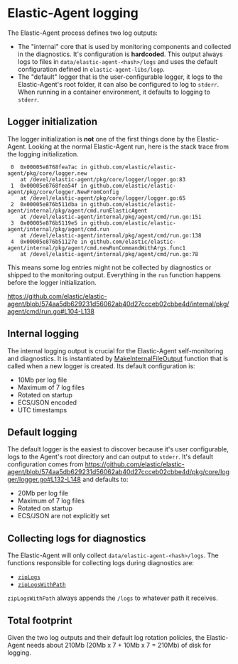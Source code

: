# Elastic-Agent logging
The Elastic-Agent process defines two log outputs:
 - The "internal" core that is used by monitoring components and
   collected in the diagnostics. It's configuration is **hardcoded**.
   This output always logs to files in
   `data/elastic-agent-<hash>/logs` and uses the default configuration
   defined in `elastic-agent-libs/logp`.
 - The "default" logger that is the user-configurable logger, it logs
   to the Elastic-Agent's root folder, it can also be configured to
   log to `stderr`. When running in a container environment, it
   defaults to logging to `stderr`.

## Logger initialization
The logger initialization is **not** one of the first things done by
the Elastic-Agent. Looking at the normal Elastic-Agent run, here is
the stack trace from the logging initialization.
```
 0  0x00005e8768fea7ac in github.com/elastic/elastic-agent/pkg/core/logger.new
    at /devel/elastic-agent/pkg/core/logger/logger.go:83
 1  0x00005e8768fea54f in github.com/elastic/elastic-agent/pkg/core/logger.NewFromConfig
    at /devel/elastic-agent/pkg/core/logger/logger.go:65
 2  0x00005e876b511dba in github.com/elastic/elastic-agent/internal/pkg/agent/cmd.runElasticAgent
    at /devel/elastic-agent/internal/pkg/agent/cmd/run.go:151
 3  0x00005e876b5119e5 in github.com/elastic/elastic-agent/internal/pkg/agent/cmd.run
    at /devel/elastic-agent/internal/pkg/agent/cmd/run.go:138
 4  0x00005e876b51127e in github.com/elastic/elastic-agent/internal/pkg/agent/cmd.newRunCommandWithArgs.func1
    at /devel/elastic-agent/internal/pkg/agent/cmd/run.go:78
```
This means some log entries might not be collected by diagnostics or
shipped to the monitoring output. Everything in the `run` function
happens before the logger initialization.

https://github.com/elastic/elastic-agent/blob/574aa5db629231d56062ab40d27ccceb02cbbe4d/internal/pkg/agent/cmd/run.go#L104-L138

## Internal logging
The internal logging output is crucial for the Elastic-Agent
self-monitoring and diagnostics. It is instantiated by
[MakeInternalFileOutput](https://github.com/elastic/elastic-agent/blob/574aa5db629231d56062ab40d27ccceb02cbbe4d/pkg/core/logger/logger.go#L153-L182)
function that is called when a new logger is created. Its default
configuration is:
 - 10Mb per log file
 - Maximum of 7 log files
 - Rotated on startup
 - ECS/JSON encoded
 - UTC timestamps

## Default logging
The default logger is the easiest to discover because it's user
configurable, logs to the Agent's root directory and can output to
`stderr`. It's default configuration comes from
https://github.com/elastic/elastic-agent/blob/574aa5db629231d56062ab40d27ccceb02cbbe4d/pkg/core/logger/logger.go#L132-L148
and defaults to:
 - 20Mb per log file
 - Maximum of 7 log files
 - Rotated on startup
 - ECS/JSON are not explicitly set

## Collecting logs for diagnostics
The Elastic-Agent will only collect
`data/elastic-agent-<hash>/logs`. The functions responsible for
collecting logs during diagnostics are:
 - [`zipLogs`](https://github.com/elastic/elastic-agent/blob/574aa5db629231d56062ab40d27ccceb02cbbe4d/internal/pkg/diagnostics/diagnostics.go#L383-L415)
 - [`zipLogsWithPath`](https://github.com/elastic/elastic-agent/blob/574aa5db629231d56062ab40d27ccceb02cbbe4d/internal/pkg/diagnostics/diagnostics.go#L418-L476)

`zipLogsWithPath` always appends the `/logs` to whatever path it
receives.

## Total footprint
Given the two log outputs and their default log rotation policies, the
Elastic-Agent needs about 210Mb (20Mb x 7 + 10Mb x 7 = 210Mb) of disk
for logging.
